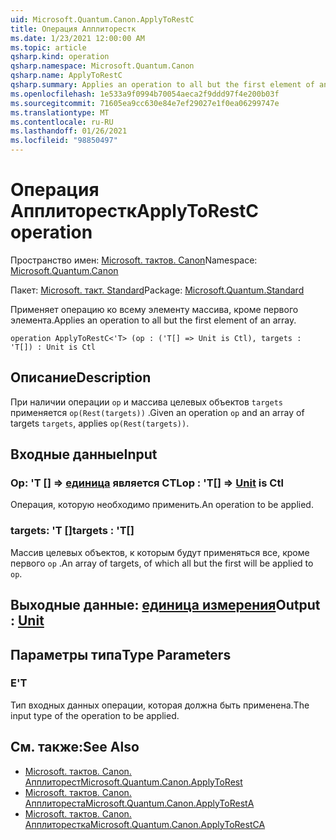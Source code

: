 ```yaml
---
uid: Microsoft.Quantum.Canon.ApplyToRestC
title: Операция Апплиторестк
ms.date: 1/23/2021 12:00:00 AM
ms.topic: article
qsharp.kind: operation
qsharp.namespace: Microsoft.Quantum.Canon
qsharp.name: ApplyToRestC
qsharp.summary: Applies an operation to all but the first element of an array.
ms.openlocfilehash: 1e533a9f0994b70054aeca2f9ddd97f4e200b03f
ms.sourcegitcommit: 71605ea9cc630e84e7ef29027e1f0ea06299747e
ms.translationtype: MT
ms.contentlocale: ru-RU
ms.lasthandoff: 01/26/2021
ms.locfileid: "98850497"
---
```

# <a name="applytorestc-operation"></a><span data-ttu-id="eff4d-102">Операция Апплиторестк</span><span class="sxs-lookup"><span data-stu-id="eff4d-102">ApplyToRestC operation</span></span>

<span data-ttu-id="eff4d-103">Пространство имен: [Microsoft. тактов. Canon](xref:Microsoft.Quantum.Canon)</span><span class="sxs-lookup"><span data-stu-id="eff4d-103">Namespace: [Microsoft.Quantum.Canon](xref:Microsoft.Quantum.Canon)</span></span>

<span data-ttu-id="eff4d-104">Пакет: [Microsoft. такт. Standard](https://nuget.org/packages/Microsoft.Quantum.Standard)</span><span class="sxs-lookup"><span data-stu-id="eff4d-104">Package: [Microsoft.Quantum.Standard](https://nuget.org/packages/Microsoft.Quantum.Standard)</span></span>


<span data-ttu-id="eff4d-105">Применяет операцию ко всему элементу массива, кроме первого элемента.</span><span class="sxs-lookup"><span data-stu-id="eff4d-105">Applies an operation to all but the first element of an array.</span></span>

```qsharp
operation ApplyToRestC<'T> (op : ('T[] => Unit is Ctl), targets : 'T[]) : Unit is Ctl
```


## <a name="description"></a><span data-ttu-id="eff4d-106">Описание</span><span class="sxs-lookup"><span data-stu-id="eff4d-106">Description</span></span>

<span data-ttu-id="eff4d-107">При наличии операции `op` и массива целевых объектов `targets` применяется `op(Rest(targets))` .</span><span class="sxs-lookup"><span data-stu-id="eff4d-107">Given an operation `op` and an array of targets `targets`, applies `op(Rest(targets))`.</span></span>

## <a name="input"></a><span data-ttu-id="eff4d-108">Входные данные</span><span class="sxs-lookup"><span data-stu-id="eff4d-108">Input</span></span>

### <a name="op--t--unit--is-ctl"></a><span data-ttu-id="eff4d-109">Op: 'T [] => [единица](xref:microsoft.quantum.lang-ref.unit)  является CTL</span><span class="sxs-lookup"><span data-stu-id="eff4d-109">op : 'T[] => [Unit](xref:microsoft.quantum.lang-ref.unit)  is Ctl</span></span>

<span data-ttu-id="eff4d-110">Операция, которую необходимо применить.</span><span class="sxs-lookup"><span data-stu-id="eff4d-110">An operation to be applied.</span></span>


### <a name="targets--t"></a><span data-ttu-id="eff4d-111">targets: 'T []</span><span class="sxs-lookup"><span data-stu-id="eff4d-111">targets : 'T[]</span></span>

<span data-ttu-id="eff4d-112">Массив целевых объектов, к которым будут применяться все, кроме первого `op` .</span><span class="sxs-lookup"><span data-stu-id="eff4d-112">An array of targets, of which all but the first will be applied to `op`.</span></span>



## <a name="output--unit"></a><span data-ttu-id="eff4d-113">Выходные данные: [единица измерения](xref:microsoft.quantum.lang-ref.unit)</span><span class="sxs-lookup"><span data-stu-id="eff4d-113">Output : [Unit](xref:microsoft.quantum.lang-ref.unit)</span></span>



## <a name="type-parameters"></a><span data-ttu-id="eff4d-114">Параметры типа</span><span class="sxs-lookup"><span data-stu-id="eff4d-114">Type Parameters</span></span>

### <a name="t"></a><span data-ttu-id="eff4d-115">Е</span><span class="sxs-lookup"><span data-stu-id="eff4d-115">'T</span></span>

<span data-ttu-id="eff4d-116">Тип входных данных операции, которая должна быть применена.</span><span class="sxs-lookup"><span data-stu-id="eff4d-116">The input type of the operation to be applied.</span></span>

## <a name="see-also"></a><span data-ttu-id="eff4d-117">См. также:</span><span class="sxs-lookup"><span data-stu-id="eff4d-117">See Also</span></span>

- [<span data-ttu-id="eff4d-118">Microsoft. тактов. Canon. Апплиторест</span><span class="sxs-lookup"><span data-stu-id="eff4d-118">Microsoft.Quantum.Canon.ApplyToRest</span></span>](xref:Microsoft.Quantum.Canon.ApplyToRest)
- [<span data-ttu-id="eff4d-119">Microsoft. тактов. Canon. Апплитореста</span><span class="sxs-lookup"><span data-stu-id="eff4d-119">Microsoft.Quantum.Canon.ApplyToRestA</span></span>](xref:Microsoft.Quantum.Canon.ApplyToRestA)
- [<span data-ttu-id="eff4d-120">Microsoft. тактов. Canon. Апплиторестка</span><span class="sxs-lookup"><span data-stu-id="eff4d-120">Microsoft.Quantum.Canon.ApplyToRestCA</span></span>](xref:Microsoft.Quantum.Canon.ApplyToRestCA)
